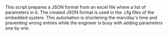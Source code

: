 This script prepares a JSON format from an excel file where a list of parameters in it. The created JSON format is used in the .cfg files of the embedded system. This automation is shortening the man/day's time and preventing wrong entries while the engineer is busy with adding parameters one by one.

